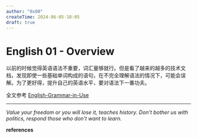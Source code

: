 ```yaml
---
author: "0x00"
createTime: 2024-06-05-10:05
draft: true
---
```


# English 01 - Overview

以前的时候觉得英语语法不重要，词汇量够就行。但是看了越来的越多的技术文档，发现即使一些基础单词构成的语句，在不完全理解语法的情况下，可能会误解。为了更好得，提升自己的英语水平，要对语法下一番功夫。

全文参考 [English-Grammar-in-Use](English-Grammar-in-Use.pdf)

---
*Value your freedom or you will lose it, teaches history. Don't bother us with politics, respond those who don't want to learn.*

**references**



